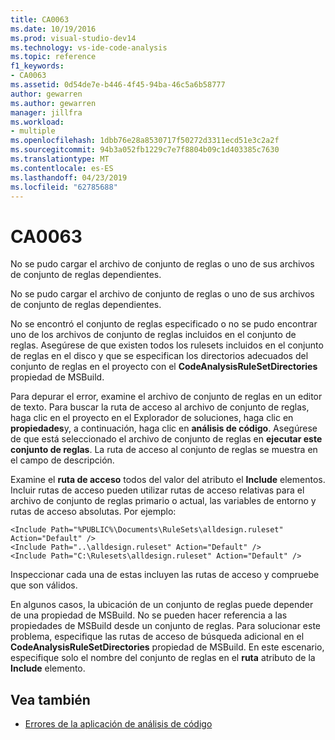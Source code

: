 ```yaml
---
title: CA0063
ms.date: 10/19/2016
ms.prod: visual-studio-dev14
ms.technology: vs-ide-code-analysis
ms.topic: reference
f1_keywords:
- CA0063
ms.assetid: 0d54de7e-b446-4f45-94ba-46c5a6b58777
author: gewarren
ms.author: gewarren
manager: jillfra
ms.workload:
- multiple
ms.openlocfilehash: 1dbb76e28a8530717f50272d3311ecd51e3c2a2f
ms.sourcegitcommit: 94b3a052fb1229c7e7f8804b09c1d403385c7630
ms.translationtype: MT
ms.contentlocale: es-ES
ms.lasthandoff: 04/23/2019
ms.locfileid: "62785688"
---
```

# <a name="ca0063"></a>CA0063

No se pudo cargar el archivo de conjunto de reglas o uno de sus archivos de conjunto de reglas dependientes.

No se pudo cargar el archivo de conjunto de reglas o uno de sus archivos de conjunto de reglas dependientes.

No se encontró el conjunto de reglas especificado o no se pudo encontrar uno de los archivos de conjunto de reglas incluidos en el conjunto de reglas. Asegúrese de que existen todos los rulesets incluidos en el conjunto de reglas en el disco y que se especifican los directorios adecuados del conjunto de reglas en el proyecto con el **CodeAnalysisRuleSetDirectories** propiedad de MSBuild.

Para depurar el error, examine el archivo de conjunto de reglas en un editor de texto. Para buscar la ruta de acceso al archivo de conjunto de reglas, haga clic en el proyecto en el Explorador de soluciones, haga clic en **propiedades**y, a continuación, haga clic en **análisis de código**. Asegúrese de que está seleccionado el archivo de conjunto de reglas en **ejecutar este conjunto de reglas**. La ruta de acceso al conjunto de reglas se muestra en el campo de descripción.

Examine el **ruta de acceso** todos del valor del atributo el **Include** elementos. Incluir rutas de acceso pueden utilizar rutas de acceso relativas para el archivo de conjunto de reglas primario o actual, las variables de entorno y rutas de acceso absolutas. Por ejemplo:

```
<Include Path="%PUBLIC%\Documents\RuleSets\alldesign.ruleset" Action="Default" />
<Include Path="..\alldesign.ruleset" Action="Default" />
<Include Path="C:\Rulesets\alldesign.ruleset" Action="Default" />
```

Inspeccionar cada una de estas incluyen las rutas de acceso y compruebe que son válidos.

En algunos casos, la ubicación de un conjunto de reglas puede depender de una propiedad de MSBuild. No se pueden hacer referencia a las propiedades de MSBuild desde un conjunto de reglas. Para solucionar este problema, especifique las rutas de acceso de búsqueda adicional en el **CodeAnalysisRuleSetDirectories** propiedad de MSBuild. En este escenario, especifique solo el nombre del conjunto de reglas en el **ruta** atributo de la **Include** elemento.

## <a name="see-also"></a>Vea también

- [Errores de la aplicación de análisis de código](../code-quality/code-analysis-application-errors.md)